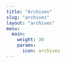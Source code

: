 ```yaml
---
title: "Archives"
slug: "archives"
layout: "archives"
menu:
  main:
    weight: 30
    params:
      icon: archives
---
```

